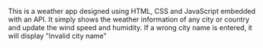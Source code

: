 This is a weather app designed using HTML, CSS and JavaScript embedded with an API. 
It simply shows the weather information of any city or country and update the wind speed and humidity.
If a wrong city name is entered, it will display "Invalid city name"

